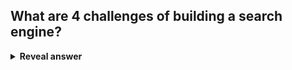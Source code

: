 ## What are 4 challenges of building a search engine?
<details>
<summary><b>Reveal answer</b></summary>
- Large number of web pages<br>- Web pages are not ordered or indexed<br>- No classification of web pages<br>- Too many duplications or related contents.
</details>
